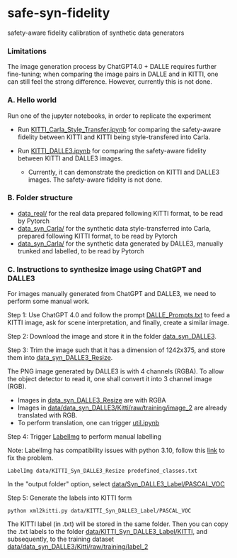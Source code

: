 # safe-syn-fidelity
safety-aware fidelity calibration of synthetic data generators

### Limitations

The image generation process by ChatGPT4.0 + DALLE requires further fine-tuning; when comparing the image pairs in DALLE and in KITTI, one can still feel the strong difference. However, currently this is not done. 

### A. Hello world 

Run one of the jupyter notebooks, in order to replicate the experiment

* Run [KITTI_Carla_Style_Transfer.ipynb](KITTI_Carla_Style_Transfer.ipynb) for comparing the safety-aware fidelity between KITTI and KITTI being style-transfered into Carla.

* Run [KITTI_DALLE3.ipynb](KITTI_DALLE3.ipynb) for comparing the safety-aware fidelity between KITTI and DALLE3 images. 
    * Currently, it can demonstrate the prediction on KITTI and DALLE3 images. The safety-aware fidelity is not done. 


### B. Folder structure

* [data_real/](data_real/) for the real data prepared following KITTI format, to be read by Pytorch
* [data_syn_Carla/](data_syn_Carla/) for the synthetic data style-transferred into Carla, prepared following KITTI format, to be read by Pytorch
* [data_syn_Carla/](data_syn_Carla/) for the synthetic data generated by DALLE3, manually trunked and labelled, to be read by Pytorch

### C. Instructions to synthesize image using ChatGPT and DALLE3

For images manually generated from ChatGPT and DALLE3, we need to perform some manual work.

Step 1: Use ChatGPT 4.0 and follow the prompt [DALLE_Prompts.txt](DALLE_Prompts.txt) to feed a KITTI image, ask for scene interpretation, and finally, create a similar image.

Step 2: Download the image and store it in the folder [data_syn_DALLE3](data_syn_DALLE3). 


Step 3: Trim the image such that it has a dimension of 1242x375, and store them into [data_syn_DALLE3_Resize](data_syn_DALLE3_Resize). 

The PNG image generated by DALLE3 is with 4 channels (RGBA). To allow the object detector to read it, one shall convert it into 3 channel image (RGB). 
* Images in [data_syn_DALLE3_Resize](data_syn_DALLE3_Resize) are with RGBA
* Images in [data/data_syn_DALLE3/Kitti/raw/training/image_2](data/data_syn_DALLE3/Kitti/raw/training/image_2) are already translated with RGB.
* To perform translation, one can trigger [util.ipynb](util.ipynb)

Step 4: Trigger [LabelImg](https://pypi.org/project/labelImg/1.4.0/) to perform manual labelling

Note: LabelImg has compatibility issues with python 3.10, follow this [link](https://github.com/HumanSignal/labelImg/issues/872#issuecomment-1309017766) to fix the problem.

```console
LabelImg data/KITTI_Syn_DALLE3_Resize predefined_classes.txt
```

In the "output folder" option, select [data/Syn_DALLE3_Label/PASCAL_VOC](data/Syn_DALLE3_Label/PASCAL_VOC)


Step 5: Generate the labels into KITTI form

```console
python xml2kitti.py data/KITTI_Syn_DALLE3_Label/PASCAL_VOC
```

The KITTI label (in .txt) will be stored in the same folder. Then you can copy the .txt labels to the folder [data/KITTI_Syn_DALLE3_Label/KITTI](data/KITTI_Syn_DALLE3_Label/KITTI), and subsequently, to the training dataset [data/data_syn_DALLE3/Kitti/raw/training/label_2](data/data_syn_DALLE3/Kitti/raw/training/label_2)
